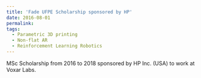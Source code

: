 ```yaml
---
title: 'Fade UFPE Scholarship sponsored by HP'
date: 2016-08-01
permalink:
tags:
  - Parametric 3D printing
  - Non-flat AR
  - Reinforcement Learning Robotics
---
```


MSc Scholarship from 2016 to 2018 sponsored by HP Inc. (USA) to work at Voxar Labs.